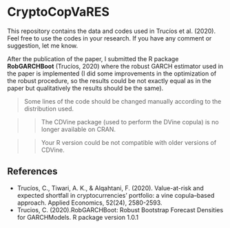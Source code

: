 # CryptoCopVaRES


This repository contains the data and codes used in Trucíos et al. (2020). Feel free to use the codes in your research. If you have any comment or suggestion, let me know.

After the publication of the paper, I submitted the R package **RobGARCHBoot** (Trucíos, 2020) where the robust GARCH estimator used in the paper is implemented (I did some improvements in the optimization of the robust procedure, so the results could be not exactly equal as in the paper but qualitatively the results should be the same).


> Some lines of the code should be changed manually according to the distribution used.

>> The CDVine package (used to perform the DVine copula) is no longer available on CRAN. 

>> Your R version could be not compatible with older versions of CDVine. 

## References

- Trucíos, C., Tiwari, A. K., & Alqahtani, F. (2020). Value-at-risk and expected shortfall in cryptocurrencies’ portfolio: a vine copula–based approach. Applied Economics, 52(24), 2580-2593.
- Trucios,  C.  (2020).RobGARCHBoot:   Robust  Bootstrap  Forecast  Densities  for  GARCHModels.  R package version 1.0.1
